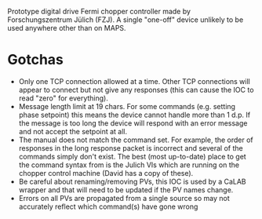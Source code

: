 Prototype digital drive Fermi chopper controller made by Forschungszentrum Jülich (FZJ).  A single "one-off" device unlikely to be used anywhere other than on MAPS.

# Gotchas
- Only one TCP connection allowed at a time. Other TCP connections will appear to connect but not give any responses (this can cause the IOC to read "zero" for everything).
- Message length limit at 19 chars. For some commands (e.g. setting phase setpoint) this means the device cannot handle more than 1 d.p. If the message is too long the device will respond with an error message and not accept the setpoint at all.
- The manual does not match the command set. For example, the order of responses in the long response packet is incorrect and several of the commands simply don't exist. The best (most up-to-date) place to get the command syntax from is the Julich VIs which are running on the chopper control machine (David has a copy of these).
- Be careful about renaming/removing PVs, this IOC is used by a CaLAB wrapper and that will need to be updated if the PV names change.
- Errors on all PVs are propagated from a single source so may not accurately reflect which command(s) have gone wrong
